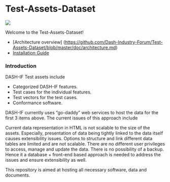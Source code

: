 # Test-Assets-Dataset

![](http://dashif.org/wp-content/uploads/2014/12/dashif-logo-283x100.jpg)

Welcome to the Test-Assets-Dataset!

* [Architecture overview] (https://github.com/Dash-Industry-Forum/Test-Assets-Dataset/blob/master/doc/architecture.md)
* [Installation Guide](https://github.com/Dash-Industry-Forum/Test-Assets-Dataset/blob/master/doc/installation.md)

### Introduction

DASH-IF Test assets include

- Categorized DASH-IF features.
- Test cases for the individual features.
- Test vectors for the test cases.
- Conformance software.

DASH-IF currently uses “go-daddy” web services to host the data for the first 3 items above. The current issues of this approach include

Current data representation in HTML is not scalable to the size of the assets. Especially, presentation of data being tightly linked to the data itself causes extensibility issues.
Options to structure and link different data tables are limited and are not scalable.
There are no different user privileges to access, manage and update the data.
There is no possibility of a backup.
Hence it a database + front-end based approach is needed to address the issues and ensure extensibility as well.

This repository is aimed at hosting all necessary software, data and documents.

